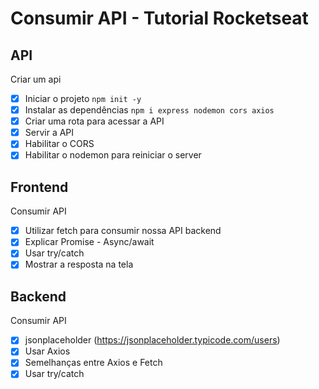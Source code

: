 # Consumir API - Tutorial Rocketseat

## API

Criar um api

- [x] Iniciar o projeto `npm init -y`
- [x] Instalar as dependências `npm i express nodemon cors axios`
- [x] Criar uma rota para acessar a API
- [x] Servir a API
- [x] Habilitar o CORS
- [x] Habilitar o nodemon para reiniciar o server

## Frontend

Consumir API

- [x] Utilizar fetch para consumir nossa API backend
- [x] Explicar Promise - Async/await
- [x] Usar try/catch
- [x] Mostrar a resposta na tela

## Backend

Consumir API

- [x] jsonplaceholder (https://jsonplaceholder.typicode.com/users)
- [x] Usar Axios
- [x] Semelhanças entre Axios e Fetch
- [x] Usar try/catch
